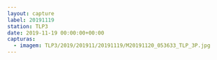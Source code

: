 ```yaml
---
layout: capture
label: 20191119
station: TLP3
date: 2019-11-19 00:00:00+00:00
capturas:
  - imagem: TLP3/2019/201911/20191119/M20191120_053633_TLP_3P.jpg
---
```

